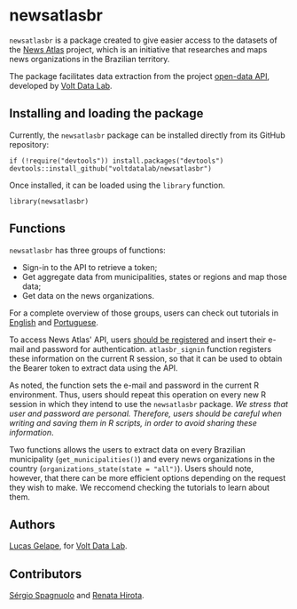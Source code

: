 # newsatlasbr

`newsatlasbr` is a package created to give easier access to the datasets of the [News Atlas](https://www.atlas.jor.br/english/) project, which is an initiative that researches and maps news organizations in the Brazilian territory.

The package facilitates data extraction from the project [open-data API](https://www.atlas.jor.br/plataforma/api/), developed by [Volt Data Lab](https://www.voltdata.info/en-lg).

## Installing and loading the package

Currently, the `newsatlasbr` package can be installed directly from its GitHub repository:

```{r}
if (!require("devtools")) install.packages("devtools")
devtools::install_github("voltdatalab/newsatlasbr")
```

Once installed, it can be loaded using the `library` function.

```{r}
library(newsatlasbr)
```

## Functions

`newsatlasbr` has three groups of functions:

* Sign-in to the API to retrieve a token;
* Get aggregate data from municipalities, states or regions and map those data;
* Get data on the news organizations.

For a complete overview of those groups, users can check out tutorials in [English](https://github.com/voltdatalab/newsatlasbr/blob/master/vignettes/Introduction.md) and [Portuguese](https://github.com/voltdatalab/newsatlasbr/blob/master/vignettes/Introducao.md).

To access News Atlas' API, users [should be registered](https://api.atlas.jor.br/login)  and insert their e-mail and password for authentication. `atlasbr_signin` function registers these information on the current R session, so that it can be used to obtain the Bearer token to extract data using the API.

As noted, the function sets the e-mail and password in the current R environment. Thus, users should repeat this operation on every new R session in which they intend to use the `newsatlasbr` package. *We stress that user and password are personal. Therefore, users should be careful when writing and saving them in R scripts, in order to avoid sharing these information*.

Two functions allows the users to extract data on every Brazilian municipality (`get_municipalities()`) and every news organizations in the country (`organizations_state(state = "all")`). Users should note, however, that there can be more efficient options depending on the request they wish to make. We reccomend checking the tutorials to learn about them.

## Authors

[Lucas Gelape](https://github.com/lgelape), for [Volt Data Lab](https://www.voltdata.info/en-lg).

## Contributors

[Sérgio Spagnuolo](https://github.com/sergiospagnuolo) and [Renata Hirota](https://github.com/rmhirota).
